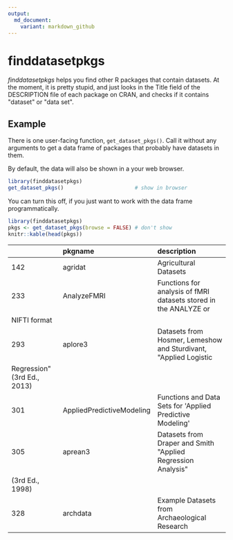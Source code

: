 ```yaml
---
output:
  md_document:
    variant: markdown_github
---
```


<!-- README.md is generated from README.Rmd. Please edit that file -->



# finddatasetpkgs

*finddatasetpkgs* helps you find other R packages that contain datasets. At the moment, it is pretty stupid, and just looks in the Title field of the DESCRIPTION file of each package on CRAN, and checks if it contains "dataset" or "data set".

## Example

There is one user-facing function, `get_dataset_pkgs()`. Call it without any arguments to get a data frame of packages that probably have datasets in them.

By default, the data will also be shown in a your web browser.


```r
library(finddatasetpkgs)
get_dataset_pkgs()                       # show in browser
```

You can turn this off, if you just want to work with the data frame programmatically.


```r
library(finddatasetpkgs)
pkgs <- get_dataset_pkgs(browse = FALSE) # don't show
knitr::kable(head(pkgs))
```



|    |pkgname                   |description                                                                                  |
|:---|:-------------------------|:--------------------------------------------------------------------------------------------|
|142 |agridat                   |Agricultural Datasets                                                                        |
|233 |AnalyzeFMRI               |Functions for analysis of fMRI datasets stored in the ANALYZE or
NIFTI format                |
|293 |aplore3                   |Datasets from Hosmer, Lemeshow and Sturdivant, "Applied Logistic
Regression" (3rd Ed., 2013) |
|301 |AppliedPredictiveModeling |Functions and Data Sets for 'Applied Predictive Modeling'                                    |
|305 |aprean3                   |Datasets from Draper and Smith "Applied Regression Analysis"
(3rd Ed., 1998)                 |
|328 |archdata                  |Example Datasets from Archaeological Research                                                |

